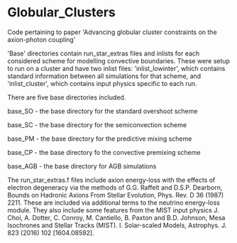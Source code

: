 # Globular_Clusters
Code pertaining to paper 'Advancing globular cluster constraints on the axion-photon coupling'

'Base' directories contain run_star_extras files and inlists for each considered scheme for modelling convective boundaries. These were setup to run on a cluster and have two inlist files: 'inlist_lowinter', which contains standard information between all simulations for that scheme, and 'inlist_cluster', which contains input physics specific to each run.

There are five base directories included.
 
base_SO - the base directory for the standard overshoot scheme

base_SC - the base directory for the semiconvection scheme

base_PM - the base directory for the predictive mixing scheme

base_CP - the base directory fo the convective premixing scheme

base_AGB - the base directory for AGB simulations
  
The run_star_extras.f files include axion energy-loss with the effects of electron degeneracy via the methods of G.G. Raffelt and D.S.P. Dearborn, Bounds on Hadronic
Axions From Stellar Evolution, Phys. Rev. D 36 (1987) 2211. These are included via additional terms to the neutrino energy-loss module. They also include some features from the MIST input physics J. Choi, A. Dotter, C. Conroy, M. Cantiello, B. Paxton and B.D. Johnson, Mesa Isochrones and Stellar Tracks (MIST). I. Solar-scaled Models, Astrophys. J. 823 (2016) 102 [1604.08592].
